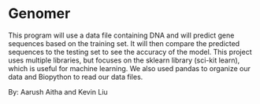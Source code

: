 # Genomer
This program will use a data file containing DNA and will predict gene sequences based on the training set. It will then compare the predicted sequences to the testing set to see the accuracy of the model. This project uses multiple libraries, but focuses on the sklearn library (sci-kit learn), which is useful for machine learning. We also used pandas to organize our data and Biopython to read our data files. 

By:
Aarush Aitha and Kevin Liu
